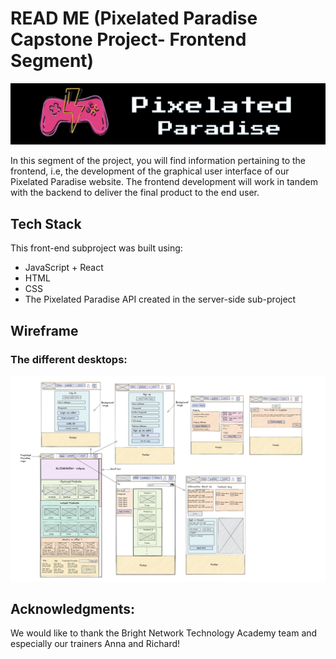 
# READ ME (Pixelated Paradise Capstone Project- Frontend Segment)

![logo](../logo.png)

In this segment of the project, you will find information pertaining to the frontend, i.e, the development of the graphical user interface of our Pixelated Paradise website. The frontend development will work in tandem with the backend to deliver the final product to the end user.

## Tech Stack 
This front-end subproject was built using:

- JavaScript + React
- HTML
- CSS
- The Pixelated Paradise API created in the server-side sub-project


## Wireframe

### The different desktops:

![Desktops](../diagrams/wireframe.png)


## Acknowledgments:
We would like to thank the Bright Network Technology Academy team and especially our trainers Anna and Richard!



